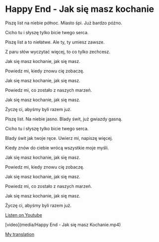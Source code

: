 # Happy End - Jak się masz kochanie

Piszę list na niebie północ. Miasto śpi. Już bardzo późno.

Cicho tu i słyszę tylko bicie twego serca.

Piszę list a to niełatwe. Ale ty, ty umiesz zawsze.

Z paru słów wyczytać więcej, to co tylko zechcesz.

Jak się masz kochanie, jak się masz.

Powiedz mi, kiedy znowu cię zobaczę.

Jak się masz kochanie, jak się masz.

Powiedz mi, co zostało z naszych marzeń.

Jak się masz kochanie, jak się masz.

Życzę ci, abyśmy byli razem już.

Piszę list. Na niebie jasno. Blady świt, już gwiazdy gasną.

Cicho tu i słyszę tylko bicie twego serca.

Blady świt jak twoje ręce. Uwierz mi, napiszę więcej.

Kiedy znów do ciebie wrócą wszystkie moje myśli.

Jak się masz kochanie, jak się masz.

Powiedz mi, kiedy znowu cię zobaczę.

Jak się masz kochanie, jak się masz.

Powiedz mi, co zostało z naszych marzeń.

Jak się masz kochanie, jak się masz.

Życzę ci, abyśmy byli razem już.


[Listen on Youtube](https://youtu.be/f1tLAyHYnr4)

[video](media/Happy End - Jak się masz Kochanie.mp4)

[My translation](kakdela.md)
